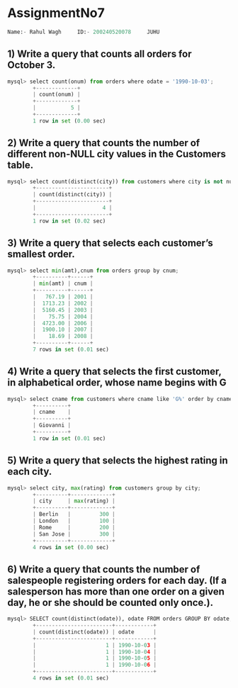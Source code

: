 # AssignmentNo7


```python
Name:- Rahul Wagh     ID:- 200240520078     JUHU
```

## 1) Write a query that counts all orders for October 3. 


```python
mysql> select count(onum) from orders where odate = '1990-10-03';
        +-------------+
        | count(onum) |
        +-------------+
        |           5 |
        +-------------+
        1 row in set (0.00 sec)
```

## 2) Write a query that counts the number of different non-NULL city values in the Customers table. 


```python
mysql> select count(distinct(city)) from customers where city is not null;
        +-----------------------+
        | count(distinct(city)) |
        +-----------------------+
        |                     4 |
        +-----------------------+
        1 row in set (0.02 sec)
```

## 3) Write a query that selects each customer’s smallest order. 


```python
mysql> select min(amt),cnum from orders group by cnum;
        +----------+------+
        | min(amt) | cnum |
        +----------+------+
        |   767.19 | 2001 |
        |  1713.23 | 2002 |
        |  5160.45 | 2003 |
        |    75.75 | 2004 |
        |  4723.00 | 2006 |
        |  1900.10 | 2007 |
        |    18.69 | 2008 |
        +----------+------+
        7 rows in set (0.01 sec)
```

## 4) Write a query that selects the first customer, in alphabetical order, whose name begins with G


```python
mysql> select cname from customers where cname like 'G%' order by cname limit 1;
        +----------+
        | cname    |
        +----------+
        | Giovanni |
        +----------+
        1 row in set (0.01 sec)
```

## 5) Write a query that selects the highest rating in each city.


```python
mysql> select city, max(rating) from customers group by city;
        +----------+-------------+
        | city     | max(rating) |
        +----------+-------------+
        | Berlin   |         300 |
        | London   |         100 |
        | Rome     |         200 |
        | San Jose |         300 |
        +----------+-------------+
        4 rows in set (0.00 sec)
```

## 6) Write a query that counts the number of salespeople registering orders for each day. (If a salesperson has more than one order on a given day, he or she should be counted only once.). 


```python
mysql> SELECT count(distinct(odate)), odate FROM orders GROUP BY odate;
        +------------------------+------------+
        | count(distinct(odate)) | odate      |
        +------------------------+------------+
        |                      1 | 1990-10-03 |
        |                      1 | 1990-10-04 |
        |                      1 | 1990-10-05 |
        |                      1 | 1990-10-06 |
        +------------------------+------------+
        4 rows in set (0.01 sec)
```
